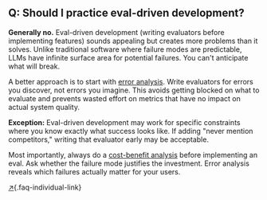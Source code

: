 ## Q: Should I practice eval-driven development?

**Generally no.** Eval-driven development (writing evaluators before implementing features) sounds appealing but creates more problems than it solves. Unlike traditional software where failure modes are predictable, LLMs have infinite surface area for potential failures. You can't anticipate what will break.

A better approach is to start with [error analysis](#q-why-is-error-analysis-so-important-in-llm-evals-and-how-is-it-performed). Write evaluators for errors you discover, not errors you imagine. This avoids getting blocked on what to evaluate and prevents wasted effort on metrics that have no impact on actual system quality.

**Exception:** Eval-driven development may work for specific constraints where you know exactly what success looks like. If adding "never mention competitors," writing that evaluator early may be acceptable.

Most importantly, always do a [cost-benefit analysis](#q-should-i-build-automated-evaluators-for-every-failure-mode-i-find) before implementing an eval. Ask whether the failure mode justifies the investment. Error analysis reveals which failures actually matter for your users.

[↗](/blog/posts/evals-faq/should-i-practice-eval-driven-development.html){.faq-individual-link}